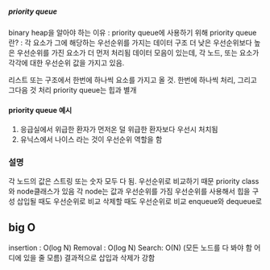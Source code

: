 ##### priority queue

binary heap을 알아야 하는 이유 : priority queue에 사용하기 위해
priority queue란? : 각 요소가 그에 해당하는 우선순위를 가지는 데이터 구조
더 낮은 우선순위보다 높은 우선순위를 가진 요소가
더 먼저 처리됨
데이터 모음이 있는데, 각 노드, 또는 요소가 각각에 대한 우선순위 값을 가지고 있음.

리스트 또는 구조에서 한번에 하나씩 요소를 가지고 올 것.
한번에 하나씩 처리, 그리고 그다음 것 처리
priority queue는 힙과 별개

#### priority queue 예시

1. 응급실에서 위급한 환자가 먼저온 덜 위급한 환자보다 우선시 처치됨
2. 유닉스에서 나이스 라는 것이 우선순위 역할을 함

### 설명

각 노드의 값은 스트링 또는 숫자 모두 다 됨.
우선순위로 비교하기 때문
priority class 와 node클래스가 있음
각 node는 값과 우선순위를 가짐
우선순위를 사용해서 힙을 구성
삽입될 때도 우선순위로 비교
삭제할 때도 우선순위로 비교
enqueue와 dequeue로

## big O

insertion : O(log N)
Removal : O(log N)
Search: O(N) (모든 노드를 다 봐야 함 어디에 있을 줄 모름)
결과적으로 삽입과 삭제가 강함
